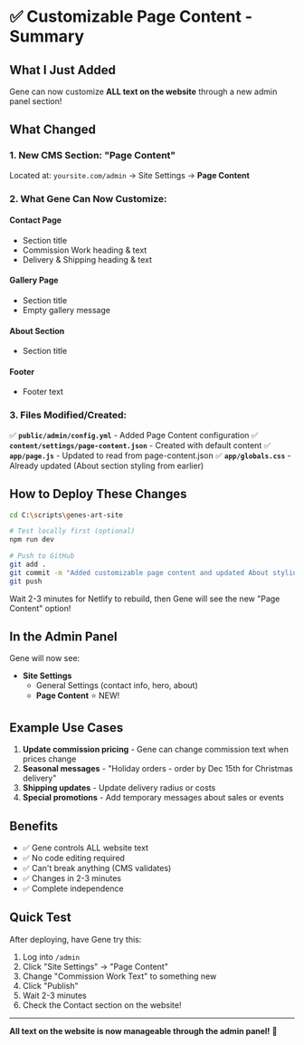 # ✅ Customizable Page Content - Summary

## What I Just Added

Gene can now customize **ALL text on the website** through a new admin panel section!

## What Changed

### 1. New CMS Section: "Page Content"
Located at: `yoursite.com/admin` → Site Settings → **Page Content**

### 2. What Gene Can Now Customize:

#### Contact Page
- Section title
- Commission Work heading & text
- Delivery & Shipping heading & text

#### Gallery Page  
- Section title
- Empty gallery message

#### About Section
- Section title

#### Footer
- Footer text

### 3. Files Modified/Created:

✅ **`public/admin/config.yml`** - Added Page Content configuration
✅ **`content/settings/page-content.json`** - Created with default content
✅ **`app/page.js`** - Updated to read from page-content.json
✅ **`app/globals.css`** - Already updated (About section styling from earlier)

## How to Deploy These Changes

```bash
cd C:\scripts\genes-art-site

# Test locally first (optional)
npm run dev

# Push to GitHub
git add .
git commit -m "Added customizable page content and updated About styling"
git push
```

Wait 2-3 minutes for Netlify to rebuild, then Gene will see the new "Page Content" option!

## In the Admin Panel

Gene will now see:
- **Site Settings**
  - General Settings (contact info, hero, about)
  - **Page Content** ⭐ NEW!

## Example Use Cases

1. **Update commission pricing** - Gene can change commission text when prices change
2. **Seasonal messages** - "Holiday orders - order by Dec 15th for Christmas delivery"
3. **Shipping updates** - Update delivery radius or costs
4. **Special promotions** - Add temporary messages about sales or events

## Benefits

- ✅ Gene controls ALL website text
- ✅ No code editing required
- ✅ Can't break anything (CMS validates)
- ✅ Changes in 2-3 minutes
- ✅ Complete independence

## Quick Test

After deploying, have Gene try this:

1. Log into `/admin`
2. Click "Site Settings" → "Page Content"
3. Change "Commission Work Text" to something new
4. Click "Publish"
5. Wait 2-3 minutes
6. Check the Contact section on the website!

---

**All text on the website is now manageable through the admin panel!** 🎉
